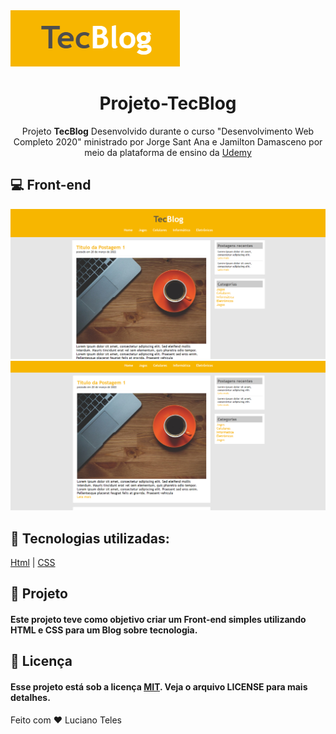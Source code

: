 <img src="imagens/logo.PNG">
<h1 align="center">Projeto-TecBlog</h1>
<p align="center">Projeto <strong>TecBlog</strong> Desenvolvido durante o curso "Desenvolvimento Web Completo 2020" ministrado por  Jorge Sant Ana e Jamilton Damasceno por meio da plataforma de ensino da <a href ="https://www.udemy.com/">Udemy<a></p>

## 💻 Front-end

<img src="imagens/Captura1.PNG">
<img src="imagens/Captura2.PNG">


## 🚀 Tecnologias utilizadas:

  [Html](https://www.w3schools.com/html/default.asp)
| [CSS](https://www.w3schools.com/css/)

## 🔧 Projeto

#### Este projeto teve como objetivo criar um Front-end simples utilizando HTML e CSS para um Blog sobre tecnologia.

## :memo: Licença

#### Esse projeto está sob a licença [MIT](./LICENSE). Veja o arquivo LICENSE para mais detalhes.


Feito com ❤️ Luciano Teles
